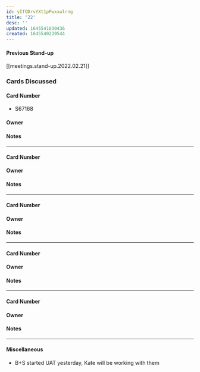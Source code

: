 ```yaml
---
id: yIfODrvYXt1pPwxxwlrng
title: '22'
desc: ''
updated: 1645541030436
created: 1645540239544
---
```


#### Previous Stand-up
[[meetings.stand-up.2022.02.21]]

### Cards Discussed

#### Card Number
- S67168
#### Owner
#### Notes
---

#### Card Number
#### Owner
#### Notes
---

#### Card Number
#### Owner
#### Notes
---

#### Card Number
#### Owner
#### Notes
---

#### Card Number
#### Owner
#### Notes
---

#### Miscellaneous
- B+S started UAT yesterday, Kate will be working with them